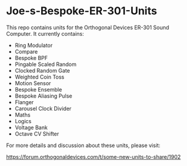 # Joe-s-Bespoke-ER-301-Units
This repo contains units for the Orthogonal Devices ER-301 Sound Computer.  It currently contains:

* Ring Modulator
* Compare
* Bespoke BPF
* Pingable Scaled Random
* Clocked Random Gate
* Weighted Coin Toss
* Motion Sensor
* Bespoke Ensemble
* Bespoke Aliasing Pulse
* Flanger
* Carousel Clock Divider
* Maths
* Logics
* Voltage Bank
* Octave CV Shifter

For more details and discussion about these units, please visit:

https://forum.orthogonaldevices.com/t/some-new-units-to-share/1902

